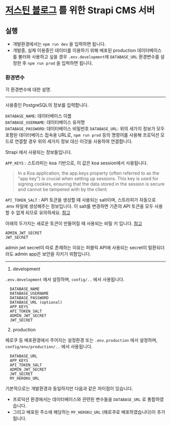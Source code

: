 # [저스틴 블로그](https://justindglee.com) 를 위한 Strapi CMS 서버

## 실행

- 개발환경에서는 `npm run dev` 을 입력하면 됩니다.
- 개발중, 실제 이용중인 데이터를 이용하기 위해 배포된 production 데이터베이스를 불러와 사용하고 싶을 경우 `.env.development`에 `DATABASE_URL` 환경변수를 설정한 후 `npm run prod` 을 입력하면 됩니다.

### 환경변수

각 환경변수에 대한 설명.

---

사용중인 PostgreSQL의 정보를 입력합니다.

`DATABASE_NAME`: 데이터베이스 이름  
`DATABASE_USERNAME`: 데이터베이스 유저명  
`DATABASE_PASSWORD`: 데이터베이스 비밀번호
`DATABASE_URL`: 위의 세가지 정보가 모두 포함된 데이터베이스 접속용 URL로, `npm run prod` 등의 명령어를 사용해 프로덕션 모드로 연결할 경우 위의 세가지 정보 대신 이것을 사용하여 연결합니다.

Strapi 에서 사용되는 정보들입니다.

`APP_KEYS` : 스트라피는 koa 기반으로, 이 값은 koa session에서 사용됩니다.

> In a Koa application, the app.keys property (often referred to as the "app key") is crucial when setting up sessions. This key is used for signing cookies, ensuring that the data stored in the session is secure and cannot be tampered with by the client.

`API_TOKEN_SALT` : API 토큰을 생성할 때 사용되는 salt이며, 스트라피가 자동으로 .env 파일에 생성해주는 정보입니다. 이 salt를 변경하면 기존의 API 토큰을 모두 사용할 수 없게 되므로 유의하세요. [참고](https://docs.strapi.io/dev-docs/configurations/api-tokens)

아래의 두가지는 새로운 토큰이 만들어질 때 사용되는 비밀 키 입니다. [참고](https://docs.strapi.io/dev-docs/plugins/users-permissions)

`ADMIN_JWT_SECRET`  
`JWT_SECRET`

admin jwt secret이 따로 존재하는 이유는 퍼블릭 API에 사용되는 secret이 탈환되더라도 admin app은 보안을 지키기 위함입니다.

---

1. development

`.env.development` 에서 설정하며,
`config/..` 에서 사용됩니다.

```
  DATABASE_NAME
  DATABASE_USERNAME
  DATABASE_PASSWORD
  DATABASE_URL (optional)
  APP_KEYS
  API_TOKEN_SALT
  ADMIN_JWT_SECRET
  JWT_SECRET
```

2. production

헤로쿠 등 배포환경에서 주어지는 설정환경 또는 `.env.production` 에서 설정하며,
`config/env/production/..` 에서 사용됩니다.

```
  DATABASE_URL
  APP_KEYS
  API_TOKEN_SALT
  ADMIN_JWT_SECRET
  JWT_SECRET
  MY_HEROKU_URL
```

기본적으로는 개발환경과 동일하지만 다음과 같은 차이점이 있습니다.

- 프로덕션 환경에서는 데이터베이스와 관련된 변수들을 `DATABASE_URL` 로 통합하였습니다.
- 그리고 배포된 주소에 해당하는 `MY_HEROKU_URL` (헤로쿠로 배포하였습니다)이 추가됩니다.
